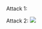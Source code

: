 Attack 1:
<script>
    alert('COMPROMISED!');
</script>

Attack 2:
<img src='><script>console.log("COMPROMISED!")</script>'/>
